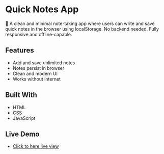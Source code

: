 
# Quick Notes App

📝 A clean and minimal note-taking app where users can write and save quick notes in the browser using localStorage. No backend needed. Fully responsive and offline-capable.

## Features
- Add and save unlimited notes
- Notes persist in browser
- Clean and modern UI
- Works without internet

## Built With
- HTML
- CSS
- JavaScript
## Live Demo
- [Click to here live view ]( https://abhinavlara.github.io/Quick-notes-app/)
